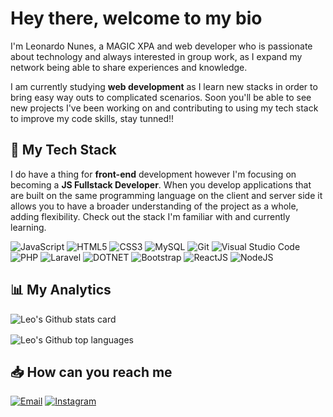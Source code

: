 <div style="display: flex; align-items: center">
    <h1 class="md-end-block md-heading">Hey there, welcome to my bio</h1>
</div>
I'm Leonardo Nunes, a MAGIC XPA and web developer who is passionate about technology and always interested in group work, 
as I expand my network being able to share experiences and knowledge.<br>

I am currently studying **web development** as I learn new stacks in order to bring easy way outs to complicated scenarios.
Soon you'll be able to see new projects I've been working on and contributing to using my tech stack to improve my code skills, stay tunned!!

## 🧰 My Tech Stack

I do have a thing for **front-end** development however I'm focusing on becoming a **JS Fullstack Developer**. When you develop applications that are built on the same programming language on the client and server side it allows you to have a broader understanding of the project as a whole, adding flexibility. 
Check out the stack I'm familiar with and currently learning.

![JavaScript](https://img.shields.io/badge/-JavaScript-38406B?style=for-the-badge&logo=javascript&logoColor=F7DF1E)    ![HTML5](https://img.shields.io/badge/-HTML-38406B?style=for-the-badge&logo=html5&logoColor=E34F26)    ![CSS3](https://img.shields.io/badge/-CSS-38406B?style=for-the-badge&logo=css3&logoColor=1572B6)   ![MySQL](https://img.shields.io/badge/-MySQL-38406B?style=for-the-badge&logo=mysql&logoColor=4479A1)    ![Git](https://img.shields.io/badge/-Git-38406B?style=for-the-badge&logo=git&logoColor=F05032)    ![Visual Studio Code](https://img.shields.io/badge/-Visual%20Studio%20Code-38406B?style=for-the-badge&logo=visualstudiocode&logoColor=007ACC)    ![PHP](https://img.shields.io/badge/-PHP-38406B?style=for-the-badge&logo=php&logoColor=#61DAFB)    ![Laravel](https://img.shields.io/badge/-Laravel-38406B?style=for-the-badge&logo=laravel&logoColor=#61DAFB)    ![DOTNET](https://img.shields.io/badge/-DOTNET-38406B?style=for-the-badge&logo=dotnet&logoColor=#61DAFB)    ![Bootstrap](https://img.shields.io/badge/-Bootstrap-38406B?style=for-the-badge&logo=bootstrap&logoColor=#61DAFB)    ![ReactJS](https://img.shields.io/badge/-ReactJS-38406B?style=for-the-badge&logo=react&logoColor=#61DAFB)    ![NodeJS](https://img.shields.io/badge/-NodeJs-38406B?style=for-the-badge&logo=javascript&logoColor=F7DF1E)

## 📊 My Analytics

<div style="display: flex; flex-direction: column; max-width: 50%; gap: 1rem">
    <img src="https://github-readme-stats.vercel.app/api?username=leonardorsihd&show_icons=true&theme=dracula" alt="Leo's Github stats card">
    <img src="https://github-readme-stats.vercel.app/api/top-langs/?username=leonardorsihd&layout=compact&langs_count=6&theme=dracula" alt="Leo's Github top languages">
</div>

## 📥 How can you reach me

[![Email](https://img.shields.io/badge/-Email-38406B?style=for-the-badge&logo=microsoft-outlook&logoColor=0078D4)](mailto:leonardorsihd@gmail.com)    [![Instagram](https://img.shields.io/badge/-Instagram-38406B?style=for-the-badge&logo=instagram&logoColor=E4405F)](https://www.instagram.com/jammedlsn/)
